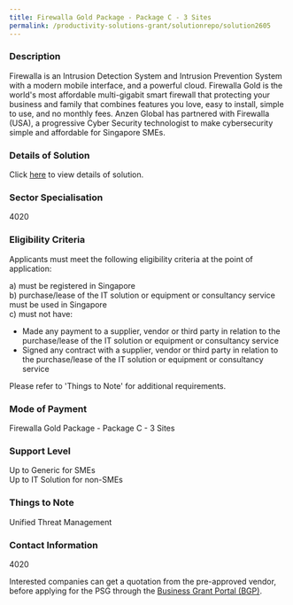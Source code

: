 ```yaml
---
title: Firewalla Gold Package - Package C - 3 Sites
permalink: /productivity-solutions-grant/solutionrepo/solution2605
---
```


### Description

Firewalla is an Intrusion Detection System and Intrusion Prevention System with a modern mobile interface, and a powerful cloud.  Firewalla Gold is the world's most affordable multi-gigabit smart firewall that protecting your business and family that combines features you love, easy to install, simple to use, and no monthly fees.  Anzen Global has partnered with Firewalla (USA), a progressive Cyber Security technologist to make cybersecurity simple and affordable for Singapore SMEs.

### Details of Solution

Click <a href='Anzen Global Pte Ltd' target='_blank' rel='noopener'>here</a> to view details of solution.

### Sector Specialisation

 4020 

### Eligibility Criteria

Applicants must meet the following eligibility criteria at the point of application:

a) must be registered in Singapore <br>
b) purchase/lease of the IT solution or equipment or consultancy service must be used in Singapore <br>
c) must not have:
- Made any payment to a supplier, vendor or third party in relation to the purchase/lease of the IT solution or equipment or consultancy service
- Signed any contract with a supplier, vendor or third party in relation to the purchase/lease of the IT solution or equipment or consultancy service

Please refer to 'Things to Note' for additional requirements.

### Mode of Payment
Firewalla Gold Package - Package C - 3 Sites

### Support Level
Up to Generic for SMEs <br>
Up to IT Solution for non-SMEs

### Things to Note
Unified Threat Management

### Contact Information
4020

Interested companies can get a quotation from the pre-approved vendor, before applying for the PSG through the <a target='_blank' rel='noopener' href='https://www.businessgrants.gov.sg/'>Business Grant Portal (BGP)</a>.
